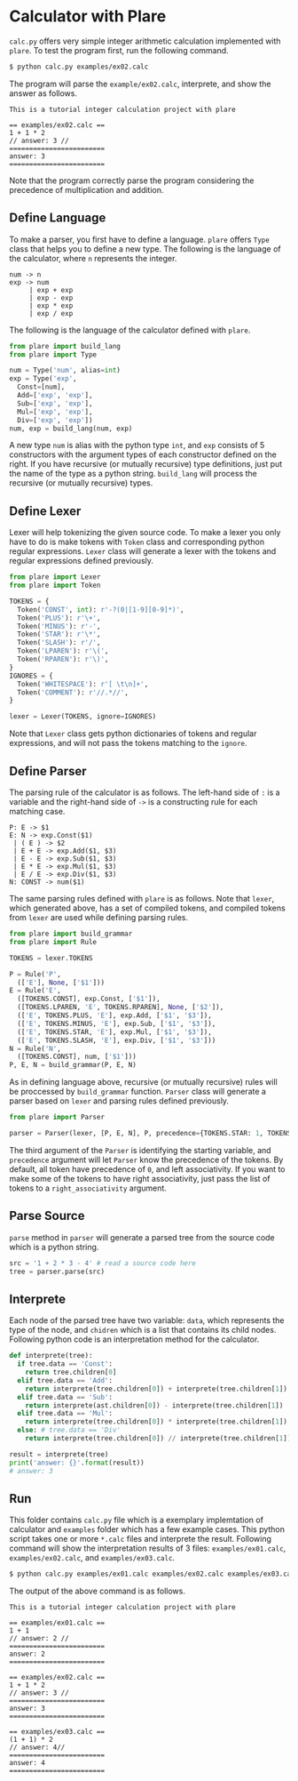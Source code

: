 # Calculator with Plare

```calc.py``` offers very simple integer arithmetic calculation implemented with ```plare```.
To test the program first, run the following command.
```bash
$ python calc.py examples/ex02.calc
```
The program will parse the ```example/ex02.calc```, interprete, and show the answer as follows.
```
This is a tutorial integer calculation project with plare

== examples/ex02.calc ==
1 + 1 * 2
// answer: 3 //
========================
answer: 3
========================
```
Note that the program correctly parse the program considering the precedence of multiplication and addition.

## Define Language
To make a parser, you first have to define a language.
```plare``` offers ```Type``` class that helps you to define a new type.
The following is the language of the calculator, where ```n``` represents the integer.
```
num -> n
exp -> num
     | exp + exp
     | exp - exp
     | exp * exp
     | exp / exp
```
The following is the language of the calculator defined with ```plare```.
```python
from plare import build_lang
from plare import Type

num = Type('num', alias=int)
exp = Type('exp',
  Const=[num],
  Add=['exp', 'exp'],
  Sub=['exp', 'exp'],
  Mul=['exp', 'exp'],
  Div=['exp', 'exp'])
num, exp = build_lang(num, exp)
```
A new type ```num``` is alias with the python type ```int```, and ```exp``` consists of 5 constructors with the argument types of each constructor defined on the right.
If you have recursive (or mutually recursive) type definitions, just put the name of the type as a python string.
```build_lang``` will process the recursive (or mutually recursive) types.

## Define Lexer
Lexer will help tokenizing the given source code.
To make a lexer you only have to do is make tokens with ```Token``` class and corresponding python regular expressions.
```Lexer``` class will generate a lexer with the tokens and regular expressions defined previously.
```python
from plare import Lexer
from plare import Token

TOKENS = {
  Token('CONST', int): r'-?(0|[1-9][0-9]*)',
  Token('PLUS'): r'\+',
  Token('MINUS'): r'-',
  Token('STAR'): r'\*',
  Token('SLASH'): r'/',
  Token('LPAREN'): r'\(',
  Token('RPAREN'): r'\)',
}
IGNORES = {
  Token('WHITESPACE'): r'[ \t\n]+',
  Token('COMMENT'): r'//.*//',
}

lexer = Lexer(TOKENS, ignore=IGNORES)
```
Note that ```Lexer``` class gets python dictionaries of tokens and regular expressions, and will not pass the tokens matching to the ```ignore```.

## Define Parser
The parsing rule of the calculator is as follows.
The left-hand side of ```:``` is a variable and the right-hand side of ```->``` is a constructing rule for each matching case.
```
P: E -> $1
E: N -> exp.Const($1)
 | ( E ) -> $2
 | E + E -> exp.Add($1, $3)
 | E - E -> exp.Sub($1, $3)
 | E * E -> exp.Mul($1, $3)
 | E / E -> exp.Div($1, $3)
N: CONST -> num($1)
```
The same parsing rules defined with ```plare``` is as follows. Note that ```lexer```, which generated above, has a set of compiled tokens, and compiled tokens from ```lexer``` are used while defining parsing rules.
```python
from plare import build_grammar
from plare import Rule

TOKENS = lexer.TOKENS

P = Rule('P', 
  (['E'], None, ['$1']))
E = Rule('E',
  ([TOKENS.CONST], exp.Const, ['$1']),
  ([TOKENS.LPAREN, 'E', TOKENS.RPAREN], None, ['$2']),
  (['E', TOKENS.PLUS, 'E'], exp.Add, ['$1', '$3']),
  (['E', TOKENS.MINUS, 'E'], exp.Sub, ['$1', '$3']),
  (['E', TOKENS.STAR, 'E'], exp.Mul, ['$1', '$3']),
  (['E', TOKENS.SLASH, 'E'], exp.Div, ['$1', '$3']))
N = Rule('N',
  ([TOKENS.CONST], num, ['$1']))
P, E, N = build_grammar(P, E, N)
```
As in defining language above, recursive (or mutually recursive) rules will be proccessed by ```build_grammar``` function.
```Parser``` class will generate a parser based on ```lexer``` and parsing rules defined previously.
```python
from plare import Parser

parser = Parser(lexer, [P, E, N], P, precedence={TOKENS.STAR: 1, TOKENS.SLASH: 1})
```
The third argument of the ```Parser``` is identifying the starting variable, and ```precedence``` argument will let ```Parser``` know the precedence of the tokens. By default, all token have precedence of ```0```, and left associativity. If you want to make some of the tokens to have right associativity, just pass the list of tokens to a ```right_associativity``` argument.

## Parse Source
```parse``` method in ```parser``` will generate a parsed tree from the source code which is a python string.
``` python
src = '1 + 2 * 3 - 4' # read a source code here
tree = parser.parse(src)
```

## Interprete
Each node of the parsed tree have two variable: ```data```, which represents the type of the node, and ```chidren``` which is a list that contains its child nodes.
Following python code is an interpretation method for the calculator.
```python
def interprete(tree):
  if tree.data == 'Const':
    return tree.children[0]
  elif tree.data == 'Add':
    return interprete(tree.children[0]) + interprete(tree.children[1])
  elif tree.data == 'Sub':
    return interprete(ast.children[0]) - interprete(tree.children[1])
  elif tree.data == 'Mul':
    return interprete(tree.children[0]) * interprete(tree.children[1])
  else: # tree.data == 'Div'
    return interprete(tree.children[0]) // interprete(tree.children[1])

result = interprete(tree)
print('answer: {}'.format(result))
# answer: 3
```

## Run
This folder contains ```calc.py``` file which is a exemplary implemtation of calculator and ```examples``` folder which has a few example cases.
This python script takes one or more ```*.calc``` files and interprete the result.
Following command will show the interpretation results of 3 files: ```examples/ex01.calc```, ```examples/ex02.calc```, and ```examples/ex03.calc```.
```bash
$ python calc.py examples/ex01.calc examples/ex02.calc examples/ex03.calc
```
The output of the above command is as follows.
```
This is a tutorial integer calculation project with plare

== examples/ex01.calc ==
1 + 1
// answer: 2 //
========================
answer: 2
========================

== examples/ex02.calc ==
1 + 1 * 2
// answer: 3 //
========================
answer: 3
========================

== examples/ex03.calc ==
(1 + 1) * 2
// answer: 4//
========================
answer: 4
========================
```
